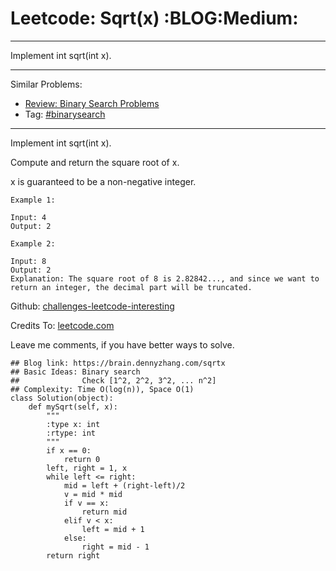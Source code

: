 # Leetcode: Sqrt(x)     :BLOG:Medium:


---

Implement int sqrt(int x).  

---

Similar Problems:  
-   [Review: Binary Search Problems](https://brain.dennyzhang.com/review-binarysearch)
-   Tag: [#binarysearch](https://brain.dennyzhang.com/tag/binarysearch)

---

Implement int sqrt(int x).  

Compute and return the square root of x.  

x is guaranteed to be a non-negative integer.  

    Example 1:
    
    Input: 4
    Output: 2

    Example 2:
    
    Input: 8
    Output: 2
    Explanation: The square root of 8 is 2.82842..., and since we want to return an integer, the decimal part will be truncated.

Github: [challenges-leetcode-interesting](https://github.com/DennyZhang/challenges-leetcode-interesting/tree/master/sqrtx)  

Credits To: [leetcode.com](https://leetcode.com/problems/sqrtx/description/)  

Leave me comments, if you have better ways to solve.  

    ## Blog link: https://brain.dennyzhang.com/sqrtx
    ## Basic Ideas: Binary search
    ##              Check [1^2, 2^2, 3^2, ... n^2]
    ## Complexity: Time O(log(n)), Space O(1)
    class Solution(object):
        def mySqrt(self, x):
            """
            :type x: int
            :rtype: int
            """
            if x == 0:
                return 0
            left, right = 1, x
            while left <= right:
                mid = left + (right-left)/2
                v = mid * mid
                if v == x:
                    return mid
                elif v < x:
                    left = mid + 1
                else:
                    right = mid - 1
            return right